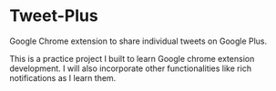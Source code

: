 # Tweet-Plus
Google Chrome extension to share individual tweets on Google Plus.

This is a practice project I built to learn Google chrome extension development. 
I will also incorporate other functionalities like rich notifications as I learn them.
